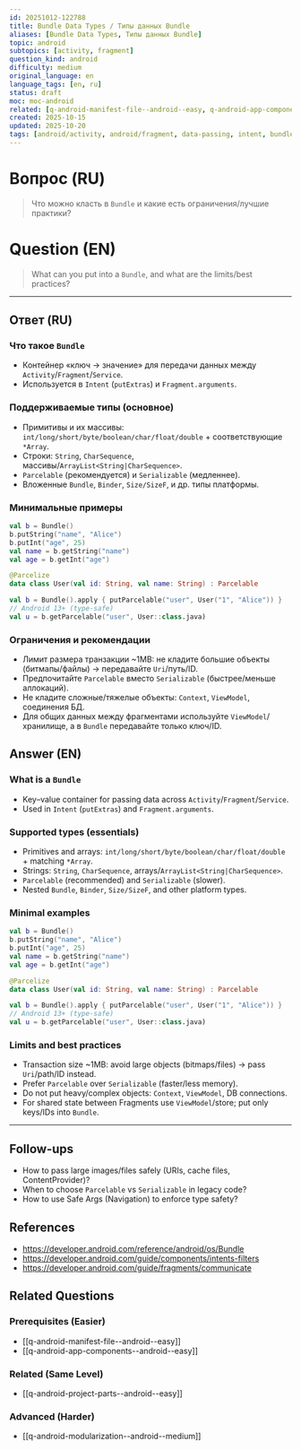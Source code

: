 ```yaml
---
id: 20251012-122788
title: Bundle Data Types / Типы данных Bundle
aliases: [Bundle Data Types, Типы данных Bundle]
topic: android
subtopics: [activity, fragment]
question_kind: android
difficulty: medium
original_language: en
language_tags: [en, ru]
status: draft
moc: moc-android
related: [q-android-manifest-file--android--easy, q-android-app-components--android--easy, q-android-project-parts--android--easy]
created: 2025-10-15
updated: 2025-10-20
tags: [android/activity, android/fragment, data-passing, intent, bundle, difficulty/medium]
---
```


# Вопрос (RU)
> Что можно класть в `Bundle` и какие есть ограничения/лучшие практики?

# Question (EN)
> What can you put into a `Bundle`, and what are the limits/best practices?

---

## Ответ (RU)

### Что такое `Bundle`
- Контейнер «ключ → значение» для передачи данных между `Activity`/`Fragment`/`Service`.
- Используется в `Intent` (`putExtras`) и `Fragment.arguments`.

### Поддерживаемые типы (основное)
- Примитивы и их массивы: `int/long/short/byte/boolean/char/float/double` + соответствующие `*Array`.
- Строки: `String`, `CharSequence`, массивы/`ArrayList<String|CharSequence>`.
- `Parcelable` (рекомендуется) и `Serializable` (медленнее).
- Вложенные `Bundle`, `Binder`, `Size/SizeF`, и др. типы платформы.

### Минимальные примеры
```kotlin
val b = Bundle()
b.putString("name", "Alice")
b.putInt("age", 25)
val name = b.getString("name")
val age = b.getInt("age")
```

```kotlin
@Parcelize
data class User(val id: String, val name: String) : Parcelable

val b = Bundle().apply { putParcelable("user", User("1", "Alice")) }
// Android 13+ (type‑safe)
val u = b.getParcelable("user", User::class.java)
```

### Ограничения и рекомендации
- Лимит размера транзакции ~1MB: не кладите большие объекты (битмапы/файлы) → передавайте `Uri`/путь/ID.
- Предпочитайте `Parcelable` вместо `Serializable` (быстрее/меньше аллокаций).
- Не кладите сложные/тяжелые объекты: `Context`, `ViewModel`, соединения БД.
- Для общих данных между фрагментами используйте `ViewModel`/хранилище, а в `Bundle` передавайте только ключ/ID.

## Answer (EN)

### What is a `Bundle`
- Key–value container for passing data across `Activity`/`Fragment`/`Service`.
- Used in `Intent` (`putExtras`) and `Fragment.arguments`.

### Supported types (essentials)
- Primitives and arrays: `int/long/short/byte/boolean/char/float/double` + matching `*Array`.
- Strings: `String`, `CharSequence`, arrays/`ArrayList<String|CharSequence>`.
- `Parcelable` (recommended) and `Serializable` (slower).
- Nested `Bundle`, `Binder`, `Size/SizeF`, and other platform types.

### Minimal examples
```kotlin
val b = Bundle()
b.putString("name", "Alice")
b.putInt("age", 25)
val name = b.getString("name")
val age = b.getInt("age")
```

```kotlin
@Parcelize
data class User(val id: String, val name: String) : Parcelable

val b = Bundle().apply { putParcelable("user", User("1", "Alice")) }
// Android 13+ (type‑safe)
val u = b.getParcelable("user", User::class.java)
```

### Limits and best practices
- Transaction size ~1MB: avoid large objects (bitmaps/files) → pass `Uri`/path/ID instead.
- Prefer `Parcelable` over `Serializable` (faster/less memory).
- Do not put heavy/complex objects: `Context`, `ViewModel`, DB connections.
- For shared state between Fragments use `ViewModel`/store; put only keys/IDs into `Bundle`.

---

## Follow-ups
- How to pass large images/files safely (URIs, cache files, ContentProvider)?
- When to choose `Parcelable` vs `Serializable` in legacy code?
- How to use Safe Args (Navigation) to enforce type safety?

## References
- https://developer.android.com/reference/android/os/Bundle
- https://developer.android.com/guide/components/intents-filters
- https://developer.android.com/guide/fragments/communicate

## Related Questions

### Prerequisites (Easier)
- [[q-android-manifest-file--android--easy]]
- [[q-android-app-components--android--easy]]

### Related (Same Level)
- [[q-android-project-parts--android--easy]]

### Advanced (Harder)
- [[q-android-modularization--android--medium]]
